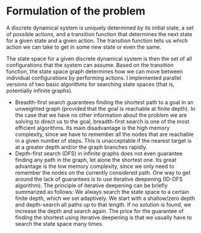 # Formulation of the problem 

A discrete dynamical system is uniquely determined by its initial state, a set of possible actions, 
and a transition function that determines the next state for a given state and a given action. The transition function tells us which 
action we can take to get in some new state or even the same. 

The state space for a given discrete dynamical system is then the set of all configurations that the system can assume. Based on the 
transition function, the state space graph determines how we can move between individual configurations by performing actions. 
I implemented parallel versions of two basic algorithms for searching state spaces (that is, potentially infinite graphs).

* Breadth-first search guarantees finding the shortest path to a goal in an unweighted graph (provided that the goal is reachable at finite depth). In the case that we have no other information about the problem we are solving to direct us to the goal, breadth-first search is one of the most efficient algorithms. Its main disadvantage is the high memory complexity, since we have to remember all the nodes that are reachable in a given number of steps. This is unacceptable if the nearest target is at a greater depth and/or the graph branches rapidly.
* Depth-first search (DFS) in infinite graphs does not even guarantee finding any path in the graph, let alone the shortest one. Its great advantage is the low memory complexity, since we only need to remember the nodes on the currently considered path. One way to get around the lack of guarantees is to use iterative deepening (ID-DFS algorithm). The principle of iterative deepening can be briefly summarized as follows: We always search the state space to a certain finite depth, which we set adaptively. We start with a shallow/zero depth and depth-search all paths up to that length. If no solution is found, we increase the depth and search again. The price for the guarantee of finding the shortest using iterative deepening is that we usually have to search the state space many times.
